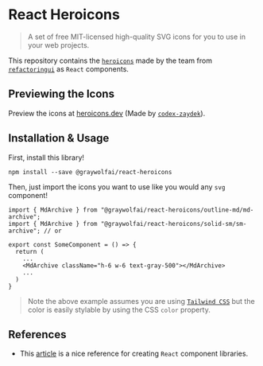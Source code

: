 # React Heroicons
> A set of free MIT-licensed high-quality SVG icons for you to use in your web projects.

This repository contains the [`heroicons`](https://github.com/refactoringui/heroicons) made by the team from [`refactoringui`](https://refactoringui.com/) as `React` components.

## Previewing the Icons
Preview the icons at [heroicons.dev](https://heroicons.dev) (Made by [`codex-zaydek`](https://github.com/codex-zaydek)).

## Installation & Usage
First, install this library!
```
npm install --save @graywolfai/react-heroicons
```

Then, just import the icons you want to use like you would any `svg` component!
```tsx
import { MdArchive } from "@graywolfai/react-heroicons/outline-md/md-archive";
import { MdArchive } from "@graywolfai/react-heroicons/solid-sm/sm-archive"; // or

export const SomeComponent = () => {
  return (
    ...
    <MdArchive className="h-6 w-6 text-gray-500"></MdArchive>
    ...
  )
}
```

> Note the above example assumes you are using [`Tailwind CSS`](https://tailwindcss.com/) but the color is easily stylable by using the CSS `color` property.

## References
- This [article](http://nicolasgallagher.com/making-svg-icon-libraries-for-react-apps/) is a nice reference for creating `React` component libraries.
